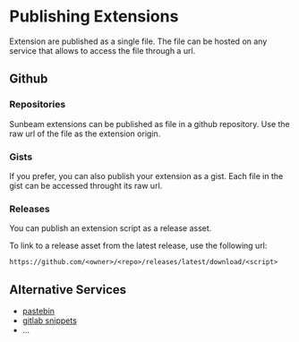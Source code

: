 # Publishing Extensions

Extension are published as a single file. The file can be hosted on any service that allows to access the file through a url.

## Github

### Repositories

Sunbeam extensions can be published as file in a github repository.
Use the raw url of the file as the extension origin.

### Gists

If you prefer, you can also publish your extension as a gist.
Each file in the gist can be accessed throught its raw url.

### Releases

You can publish an extension script as a release asset.

To link to a release asset from the latest release, use the following url:

```
https://github.com/<owner>/<repo>/releases/latest/download/<script>
```

## Alternative Services

- [pastebin](https://pastebin.com/)
- [gitlab snippets](https://gitlab.com/snippets)
- ...
